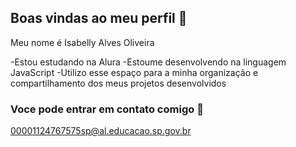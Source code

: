 ## Boas vindas ao meu perfil 🖤

 Meu nome é Isabelly Alves Oliveira 

 -Estou estudando na Alura 
 -Estoume desenvolvendo na linguagem JavaScript 
 -Utilizo esse espaço para a minha organização e compartilhamento dos meus projetos  desenvolvidos 

 ### Voce pode entrar em contato comigo 💌

 00001124767575sp@al.educacao.sp.gov.br
